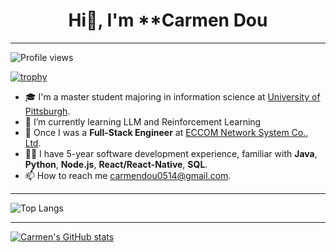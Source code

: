 <div align="center"><h1>Hi👋, I'm **Carmen Dou</h1></div>

<!--
**CarmenDou/CarmenDou** is a ✨ _special_ ✨ repository because its `README.md` (this file) appears on your GitHub profile.

Here are some ideas to get you started:

- 🔭 I’m currently working on ...
- 🌱 I’m currently learning ...
- 👯 I’m looking to collaborate on ...
- 🤔 I’m looking for help with ...
- 💬 Ask me about ...
- 📫 How to reach me: ...
- 😄 Pronouns: ...
- ⚡ Fun fact: ...
-->

---
![Profile views](https://komarev.com/ghpvc/?username=CarmenDou&color=blue&style=flat)

[![trophy](https://github-profile-trophy.vercel.app/?username=CarmenDou&theme=flat&column=7)](https://github.com/ryo-ma/github-profile-trophy)

- 🎓 I'm a master student majoring in information science at [University of Pittsburgh](https://www.pitt.edu).
- 🌱 I’m currently learning LLM and Reinforcement Learning
- 💼 Once I was a **Full-Stack Engineer** at [ECCOM Network System Co., Ltd](https://www.linkedin.com/company/eccom-network-system-co.-ltd/).
- 👨‍💻 I have 5-year software development experience, familiar with **Java**, **Python**, **Node.js**, **React/React-Native**, **SQL**.
- 📫 How to reach me [carmendou0514@gmail.com](mailto:carmendou0514@gmail.com).

---

![Top Langs](https://github-readme-stats.vercel.app/api/top-langs/?username=CarmenDou&layout=compact&theme=light)

---

[![Carmen's GitHub stats](https://github-readme-stats.vercel.app/api?username=CarmenDou&show_icons=true)](https://github.com/anuraghazra/github-readme-stats)


